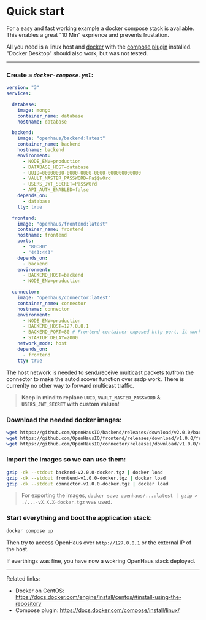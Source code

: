# Quick start

For a easy and fast working example a docker compose stack is available.<br />
This enables a great "10 Min" exprience and prevents frustation.

All you need is a linux host and [docker](https://docs.docker.com/engine/install/#server) with the [compose plugin](https://docs.docker.com/compose/install/linux/) installed. <br />
"Docker Desktop" should also work, but was not tested.

---

### Create a _`docker-compose.yml`_:
```yaml
version: "3"
services:

  database:
    image: mongo
    container_name: database
    hostname: database

  backend:
    image: "openhaus/backend:latest"
    container_name: backend
    hostname: backend
    environment:
      - NODE_ENV=production
      - DATABASE_HOST=database
      - UUID=00000000-0000-0000-0000-000000000000
      - VAULT_MASTER_PASSWORD=Pa$$w0rd
      - USERS_JWT_SECRET=Pa$$W0rd
      - API_AUTH_ENABLED=false
    depends_on:
      - database
    tty: true

  frontend:
    image: "openhaus/frontend:latest"
    container_name: frontend
    hostname: frontend
    ports:
      - "80:80"
      - "443:443"
    depends_on:
      - backend
    environment:
      - BACKEND_HOST=backend
      - NODE_ENV=production

  connector:
    image: "openhaus/connector:latest"
    container_name: connector
    hostname: connector
    environment:
      - NODE_ENV=production
      - BACKEND_HOST=127.0.0.1
      - BACKEND_PORT=80 # Frontend container exposed http port, it works as reverse proxy
      - STARTUP_DELAY=2000
    network_mode: host
    depends_on:
      - frontend
    tty: true

```

The host network is needed to send/receive multicast packets to/from the connector to make the autodiscover function over ssdp work.
There is currenlty no other way to forward multicast traffic.

> **Keep in mind to replace `UUID`, `VAULT_MASTER_PASSWORD` & `USERS_JWT_SECRET` with custom values!**

### Download the needed docker images:
```sh
wget https://github.com/OpenHausIO/backend/releases/download/v2.0.0/backend-v2.0.0-docker.tgz
wget https://github.com/OpenHausIO/frontend/releases/download/v1.0.0/frontend-v1.0.0-docker.tgz
wget https://github.com/OpenHausIO/connector/releases/download/v1.0.0/connector-v1.0.0-docker.tgz
```

### Import the images so we can use them:
```sh
gzip -dk --stdout backend-v2.0.0-docker.tgz | docker load
gzip -dk --stdout frontend-v1.0.0-docker.tgz | docker load
gzip -dk --stdout connector-v1.0.0-docker.tgz | docker load
```

> For exporting the images, `docker save openhaus/...:latest | gzip > ./...-vX.X.X-docker.tgz` was used.

### Start everything and boot the application stack:
```sh
docker compose up
```

Then try to access OpenHaus over `http://127.0.0.1`  or the external IP of the host.<br />

If everthings was fine, you have now a wokring OpenHaus stack deployed.

---

Related links: 
- Docker on CentOS: https://docs.docker.com/engine/install/centos/#install-using-the-repository
- Compose plugin: https://docs.docker.com/compose/install/linux/